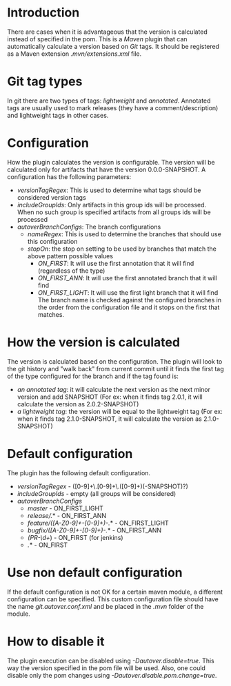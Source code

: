 # Introduction
There are cases when it is advantageous that the version is calculated instead of specified in the pom.
This is a *Maven* plugin that can automatically calculate a version based on *Git* tags. 
It should be registered as a Maven extension *.mvn/extensions.xml*  file.

# Git tag types
In git there are two types of tags: *lightweight* and *annotated*.
Annotated tags are usually used to mark releases (they have a comment/description) and lightweight tags in other cases.

# Configuration
How the plugin calculates the version is configurable.
The version will be calculated only for artifacts that have the version 0.0.0-SNAPSHOT.
A configuration has the following parameters:
- *versionTagRegex*: This is used to determine what tags should be considered version tags
- *includeGroupIds*: Only artifacts in this group ids will be processed. When no such group is specified artifacts from all groups ids will be processed
- *autoverBranchConfigs*: The branch configurations
   - *nameRegex*: This is used to determine the branches that should use this configuration
   - *stopOn*: the stop on setting to be used by branches that match the above pattern possible values
      - *ON_FIRST*: It will use the first annotation that it will find (regardless of the type)
      - *ON_FIRST_ANN*: It will use the first annotated branch that it will find
      - *ON_FIRST_LIGHT*: It will use the first light branch that it will find
The branch name is checked against the configured branches in the order from the configuration file and it stops on the first that matches.

# How the version is calculated
The version is calculated based on the configuration.
The plugin will look to the git history and "walk back" from current commit until it finds the first tag of the type configured for the branch and if the tag found is:
- *an annotated tag*: it will calculate the next version as the next minor version and add SNAPSHOT (For ex: when it finds tag 2.0.1, it will calculate the version as 2.0.2-SNAPSHOT)
- *a lightweight tag*: the version will be equal to the lightweight tag (For ex: when it finds tag 2.1.0-SNAPSHOT, it will calculate the version as 2.1.0-SNAPSHOT)

# Default configuration
The plugin has the following default configuration.
- *versionTagRegex* - ([0-9]+\\.[0-9]+\\.([0-9]+)(-SNAPSHOT)?)
- *includeGroupIds* - empty (all groups will be considered)
- *autoverBranchConfigs*
  - *master*                        - ON_FIRST_LIGHT
  - *release/.**                    - ON_FIRST_ANN
  - *feature/([A-Z0-9]+-[0-9]+)-.** - ON_FIRST_LIGHT
  - *bugfix/([A-Z0-9]+-[0-9]+)-.**  - ON_FIRST_ANN
  - *(PR-\\d+*)                     - ON_FIRST (for jenkins)
  - *.**                            - ON_FIRST
    
# Use non default configuration
If the default configuration is not OK for a certain maven module, a different configuration can be specified.
This custom configuration file should have the name *git.autover.conf.xml* and be placed in the *.mvn* folder of the module.

# How to disable it
The plugin execution can be disabled using *-Dautover.disable=true*. This way the version specified in the pom file will be used.
Also, one could disable only the pom changes using *-Dautover.disable.pom.change=true*.
